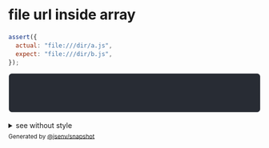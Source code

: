 # file url inside array

```js
assert({
  actual: "file:///dir/a.js",
  expect: "file:///dir/b.js",
});
```

![img](throw.svg)

<details>
  <summary>see without style</summary>

```console
AssertionError: actual and expect are different

actual: "file:///dir/a.js"
expect: "file:///dir/b.js"
```

</details>


<sub>
  Generated by <a href="https://github.com/jsenv/core/tree/main/packages/independent/snapshot">@jsenv/snapshot</a>
</sub>